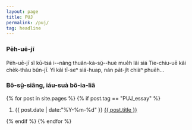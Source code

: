 ```yaml
---
layout: page
title: PUJ
permalink: /puj/
tag: headline
---
```


<h3>Pe̍h-uē-jī</h3>
Pe̍h-uē-jī sĭ kū-tsá i--nâng thuân-kà-sṳ̆--huè mue̍h lâi siá Tie-chiu-uē kâi che̍k-thàu bûn-jī. Yi kài tī-seⁿ siá-huap, nán pa̍t-jît chiàⁿ phue̍h...

<br>
<h3>Bô-sṳ̄-siâng, iáu-suà bô-ia-liâ</h3>
<section class="container posts-content">
{% for post in site.pages %}
  {% if post.tag == "PUJ_essay" %}
    <ol class="posts-list">
      <li class="posts-list-item">
        <span class="posts-list-meta">{{ post.date | date:"%Y-%m-%d" }}</span>
        <a class="posts-list-name" href="{{ site.url }}{{ post.url }}">{{ post.title }}</a>
      </li>
    </ol>
  {% endif %}
{% endfor %}
</section>

